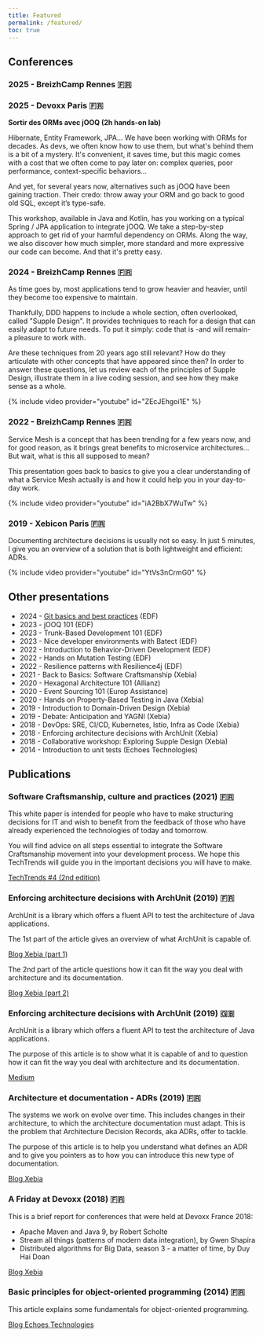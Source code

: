 ```yaml
---
title: Featured
permalink: /featured/
toc: true
---
```


## Conferences

### 2025 - BreizhCamp Rennes 🇫🇷

### 2025 - Devoxx Paris 🇫🇷

**Sortir des ORMs avec jOOQ (2h hands-on lab)**

Hibernate, Entity Framework, JPA... We have been working with ORMs for decades.
As devs, we often know how to use them, but what's behind them is a bit of a mystery.
It's convenient, it saves time, but this magic comes with a cost that we often come to pay later on: complex queries, poor performance, context-specific behaviors...

And yet, for several years now, alternatives such as jOOQ have been gaining traction.
Their credo: throw away your ORM and go back to good old SQL, except it’s type-safe.

This workshop, available in Java and Kotlin, has you working on a typical Spring / JPA application to integrate jOOQ.
We take a step-by-step approach to get rid of your harmful dependency on ORMs.
Along the way, we also discover how much simpler, more standard and more expressive our code can become.
And that it's pretty easy.

### 2024 - BreizhCamp Rennes 🇫🇷

As time goes by, most applications tend to grow heavier and heavier, until they become too expensive to maintain.

Thankfully, DDD happens to include a whole section, often overlooked, called "Supple Design". It provides techniques to reach for a design that can easily adapt to future needs. To put it simply: code that is -and will remain- a pleasure to work with.

Are these techniques from 20 years ago still relevant? How do they articulate with other concepts that have appeared since then? In order to answer these questions, let us review each of the principles of Supple Design, illustrate them in a live coding session, and see how they make sense as a whole.

{% include video provider="youtube" id="ZEcJEhgoi1E" %}

### 2022 - BreizhCamp Rennes 🇫🇷

Service Mesh is a concept that has been trending for a few years now, and for good reason, as it brings great benefits to microservice architectures...
But wait, what is this all supposed to mean?

This presentation goes back to basics  to give you a clear understanding of what a Service Mesh actually is and how it could help you in your day-to-day work.

{% include video provider="youtube" id="iA2BbX7WuTw" %}

### 2019 - Xebicon Paris 🇫🇷

Documenting architecture decisions is usually not so easy. In just 5 minutes, I give you an overview of a solution that is both lightweight and efficient: ADRs.

{% include video provider="youtube" id="YtVs3nCrmG0" %}

## Other presentations

* 2024 - [Git basics and best practices](https://github.com/sylvaindecout/git-basics) (EDF)
* 2023 - jOOQ 101 (EDF)
* 2023 - Trunk-Based Development 101 (EDF)
* 2023 - Nice developer environments with Batect (EDF)
* 2022 - Introduction to Behavior-Driven Development (EDF)
* 2022 - Hands on Mutation Testing (EDF)
* 2022 - Resilience patterns with Resilience4j (EDF)
* 2021 - Back to Basics: Software Craftsmanship (Xebia)
* 2020 - Hexagonal Architecture 101 (Allianz)
* 2020 - Event Sourcing 101 (Europ Assistance)
* 2020 - Hands on Property-Based Testing in Java (Xebia)
* 2019 - Introduction to Domain-Driven Design (Xebia)
* 2019 - Debate: Anticipation and YAGNI (Xebia)
* 2018 - DevOps: SRE, CI/CD, Kubernetes, Istio, Infra as Code (Xebia)
* 2018 - Enforcing architecture decisions with ArchUnit (Xebia)
* 2018 - Collaborative workshop: Exploring Supple Design (Xebia)
* 2014 - Introduction to unit tests (Echoes Technologies)

## Publications

### Software Craftsmanship, culture and practices (2021) 🇫🇷

This white paper is intended for people who have to make structuring decisions for IT and wish to benefit from the feedback of those who have already experienced the technologies of today and tomorrow.

You will find advice on all steps essential to integrate the Software Craftsmanship movement into your development process.
We hope this TechTrends will guide you in the important decisions you will have to make.

[TechTrends #4 (2nd edition)](https://click.engineering.publicissapient.fr/techtrends-craftsmanship)

### Enforcing architecture decisions with ArchUnit (2019) 🇫🇷

ArchUnit is a library which offers a fluent API to test the architecture of Java applications.

The 1st part of the article gives an overview of what ArchUnit is capable of.

[Blog Xebia (part 1)](https://medium.com/@sylvain.decout/appliquez-vos-d%C3%A9cisions-darchitecture-avec-archunit-1-2-5bdf97d28a89)

The 2nd part of the article questions how it can fit the way you deal with architecture and its documentation.

[Blog Xebia (part 2)](https://medium.com/@sylvain.decout/appliquez-vos-d%C3%A9cisions-darchitecture-avec-archunit-2-2-d217919aa63c)

### Enforcing architecture decisions with ArchUnit (2019) 🇬🇧

ArchUnit is a library which offers a fluent API to test the architecture of Java applications.

The purpose of this article is to show what it is capable of and to question how it can fit the way you deal with architecture and its documentation.

[Medium](https://medium.com/xebia-france/enforcing-architecture-decisions-with-archunit-4d8b9f61cf4a)

### Architecture et documentation - ADRs (2019) 🇫🇷

The systems we work on evolve over time. 
This includes changes in their architecture, to which the architecture documentation must adapt.
This is the problem that Architecture Decision Records, aka ADRs, offer to tackle.

The purpose of this article is to help you understand what defines an ADR and to give you pointers as to how you can introduce this new type of documentation.

[Blog Xebia](https://medium.com/@sylvain.decout/architecture-et-documentation-les-adrs-cbaac61aad4e)

### A Friday at Devoxx (2018) 🇫🇷

This is a brief report for conferences that were held at Devoxx France 2018:

* Apache Maven and Java 9, by Robert Scholte
* Stream all things (patterns of modern data integration), by Gwen Shapira
* Distributed algorithms for Big Data, season 3 - a matter of time, by Duy Hai Doan

[Blog Xebia](https://medium.com/@sylvain.decout/un-vendredi-%C3%A0-devoxx-d%C3%A9couvrez-le-retours-des-xebians-a0390c23d5ff)

### Basic principles for object-oriented programming (2014) 🇫🇷

This article explains some fundamentals for object-oriented programming.

[Blog Echoes Technologies](https://medium.com/@sylvain.decout/principes-de-programmation-objet-cd2fc7b87e23)
